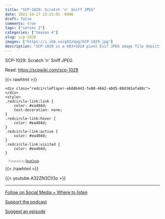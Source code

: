 ```yaml
---
title: "SCP-1029: Scratch 'n' Sniff JPEG"
date: 2021-10-17 15:21:01 -0400
draft: false
comments: true
tags: ["series 2"]
categories: ["Season 4"]
slug: scp-1029
images: ["https://i.ibb.co/g92zkpg/SCP-1029.jpg"]
description: "SCP-1029 is a 683×1024 pixel Exif JPEG image file depicting a stalk of purple flowers of the species Hyacinthus orientalis. When displayed full-size on a computer monitor and the surface of the screen is gently rubbed with a finger, the flower's distinctive fragrance is released in the manner of a \"scratch 'n' sniff\" card."
---
```


SCP-1029: Scratch 'n' Sniff JPEG

Read: https://scpwiki.com/scp-1029

{{< rawhtml >}}
<script async defer onload="redcircleIframe();" src="https://api.podcache.net/embedded-player/sh/63705181-2bd5-4fc1-a869-6f5b27226efa/ep/eb88b443-fe80-4662-a0d5-80d365afa88c"></script>
    <div class="redcirclePlayer-eb88b443-fe80-4662-a0d5-80d365afa88c"></div>
    <style>
    .redcircle-link:link {
        color: #ea404d;
        text-decoration: none;
    }
    .redcircle-link:hover {
        color: #ea404d;
    }
    .redcircle-link:active {
        color: #ea404d;
    }
    .redcircle-link:visited {
        color: #ea404d;
    }
</style>
<p style="margin-top:3px;margin-left:11px;font-family: sans-serif;font-size: 10px; color: gray;">Powered by <a class="redcircle-link" href="https://redcircle.com?utm_source=rc_embedded_player&utm_medium=web&utm_campaign=embedded_v1">RedCircle</a></p>
{{< /rawhtml >}}

{{< youtube A32ZN3ClI3o >}}

---

[Follow on Social Media + Where to listen](/links)

[Support the podcast](/support)

[Suggest an episode](/suggest)
